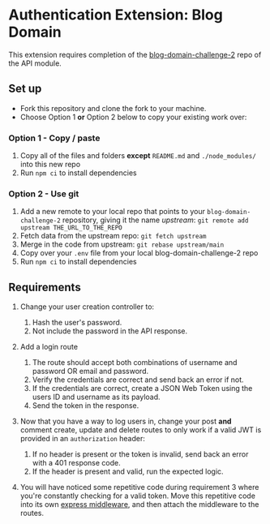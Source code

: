 # Authentication Extension: Blog Domain

This extension requires completion of the [blog-domain-challenge-2](https://github.com/boolean-uk/blog-domain-challenge-2) repo of the API module.

## Set up

- Fork this repository and clone the fork to your machine.
- Choose Option 1 **or** Option 2 below to copy your existing work over:

### Option 1 - Copy / paste

1. Copy all of the files and folders **except** `README.md` and `./node_modules/` into this new repo
2. Run `npm ci` to install dependencies

### Option 2 - Use git

1. Add a new remote to your local repo that points to your `blog-domain-challenge-2` repository, giving it the name *upstream*: `git remote add upstream THE_URL_TO_THE_REPO`
2. Fetch data from the upstream repo: `git fetch upstream`
3. Merge in the code from upstream: `git rebase upstream/main`
4. Copy over your `.env` file from your local blog-domain-challenge-2 repo
5. Run `npm ci` to install dependencies

## Requirements

1. Change your user creation controller to:
    1. Hash the user's password.
    2. Not include the password in the API response.

2. Add a login route
    1. The route should accept both combinations of username and password OR email and password.
    2. Verify the credentials are correct and send back an error if not.
    2. If the credentials are correct, create a JSON Web Token using the users ID and username as its payload.
    3. Send the token in the response.

3. Now that you have a way to log users in, change your post **and** comment create, update and delete routes to only work if a valid JWT is provided in an `authorization` header:
    1. If no header is present or the token is invalid, send back an error with a 401 response code.
    2. If the header is present and valid, run the expected logic.

4. You will have noticed some repetitive code during requirement 3 where you're constantly checking for a valid token. Move this repetitive code into its own [express middleware](https://expressjs.com/en/guide/using-middleware.html), and then attach the middleware to the routes.
